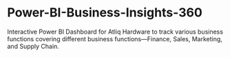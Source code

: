 # Power-BI-Business-Insights-360
Interactive Power BI Dashboard for Atliq Hardware to track various business functions covering different business functions—Finance, Sales, Marketing, and Supply Chain.
